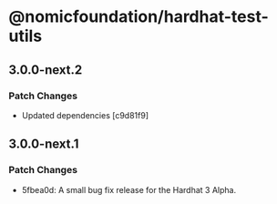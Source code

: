 # @nomicfoundation/hardhat-test-utils

## 3.0.0-next.2

### Patch Changes

- Updated dependencies [c9d81f9]

## 3.0.0-next.1

### Patch Changes

- 5fbea0d: A small bug fix release for the Hardhat 3 Alpha.
